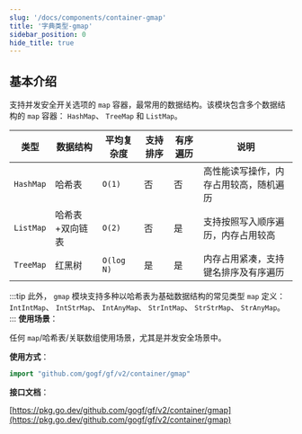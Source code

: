 ```yaml
---
slug: '/docs/components/container-gmap'
title: '字典类型-gmap'
sidebar_position: 0
hide_title: true
---
```


## 基本介绍

支持并发安全开关选项的 `map` 容器，最常用的数据结构。该模块包含多个数据结构的 `map` 容器： `HashMap`、 `TreeMap` 和 `ListMap`。

| 类型 | 数据结构 | 平均复杂度 | 支持排序 | 有序遍历 | 说明 |
| --- | --- | --- | --- | --- | --- |
| `HashMap` | 哈希表 | `O(1)` | 否 | 否 | 高性能读写操作，内存占用较高，随机遍历 |
| `ListMap` | 哈希表+双向链表 | `O(2)` | 否 | 是 | 支持按照写入顺序遍历，内存占用较高 |
| `TreeMap` | 红黑树 | `O(log N)` | 是 | 是 | 内存占用紧凑，支持键名排序及有序遍历 |
:::tip
此外， `gmap` 模块支持多种以哈希表为基础数据结构的常见类型 `map` 定义： `IntIntMap`、 `IntStrMap`、 `IntAnyMap`、 `StrIntMap`、 `StrStrMap`、 `StrAnyMap`。
:::
**使用场景**：

任何 `map`/哈希表/关联数组使用场景，尤其是并发安全场景中。

**使用方式**：

```go
import "github.com/gogf/gf/v2/container/gmap"
```

**接口文档**：

[https://pkg.go.dev/github.com/gogf/gf/v2/container/gmap](https://pkg.go.dev/github.com/gogf/gf/v2/container/gmap)

    